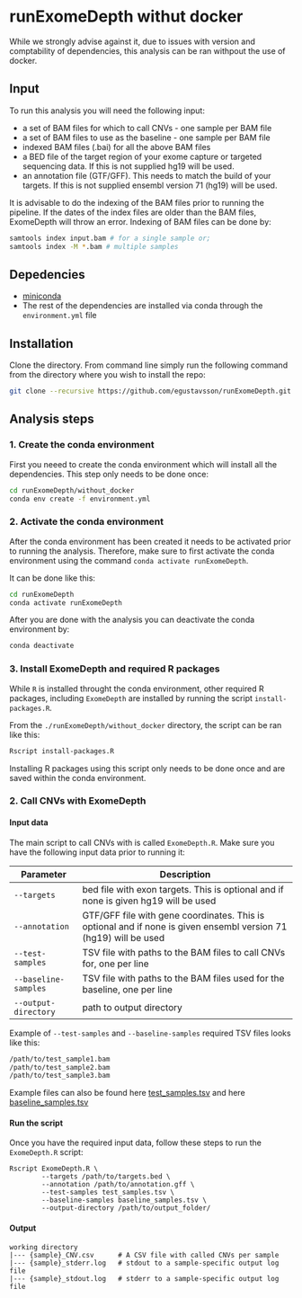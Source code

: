 # runExomeDepth withut docker

While we strongly advise against it, due to issues with version and comptability of dependencies, this analysis can be ran withpout the use of docker.

## Input

To run this analysis you will need the following input:

  - a set of BAM files for which to call CNVs - one sample per BAM file 
  - a set of BAM files to use as the baseline - one sample per BAM file
  - indexed BAM files (.bai) for all the above BAM files
  - a BED file of the target region of your exome capture or targeted sequencing data. If this is not supplied hg19 will be used.
  - an annotation file (GTF/GFF). This needs to match the build of your targets. If this is not supplied ensembl version 71 (hg19) will be used.

It is advisable to do the indexing of the BAM files prior to running the pipeline. If the dates of the index files are older than the BAM files, ExomeDepth will throw an error. Indexing of BAM files can be done by:

```bash
samtools index input.bam # for a single sample or;
samtools index -M *.bam # multiple samples
```

## Depedencies

- [miniconda](https://conda.io/miniconda.html)
- The rest of the dependencies are installed via conda through the `environment.yml` file

## Installation

Clone the directory. From command line simply run the following command from the directory where you wish to install the repo:

```bash
git clone --recursive https://github.com/egustavsson/runExomeDepth.git
```

## Analysis steps

### 1. Create the conda environment
First you neeed to create the conda environment which will install all the dependencies. This step only needs to be done once:

```bash
cd runExomeDepth/without_docker
conda env create -f environment.yml
```

### 2. Activate the conda environment
After the conda environment has been created it needs to be activated prior to running the analysis. Therefore, make sure to first activate the conda environment using the command `conda activate runExomeDepth`.

It can be done like this:
```bash
cd runExomeDepth
conda activate runExomeDepth
```
After you are done with the analysis you can deactivate the conda environment by:
```bash
conda deactivate
```

### 3. Install ExomeDepth and required R packages
While `R` is installed throught the conda environment, other required R packages, including `ExomeDepth` are installed by running the script `install-packages.R`.

From the `./runExomeDepth/without_docker` directory, the script can be ran like this:

```bash
Rscript install-packages.R
```

Installing R packages using this script only needs to be done once and are saved within the conda environment.

### 2. Call CNVs with ExomeDepth

#### Input data
The main script to call CNVs with is called `ExomeDepth.R`. Make sure you have the following input data prior to running it:

| Parameter | Description |
| --- | --- |
| `--targets` | bed file with exon targets. This is optional and if none is given hg19 will be used |
| `--annotation` | GTF/GFF file with gene coordinates. This is optional and if none is given ensembl version 71 (hg19) will be used |
| `--test-samples` | TSV file with  paths to the BAM files to call CNVs for, one per line |
| `--baseline-samples` | TSV file with  paths to the BAM files used for the baseline, one per line |
| `--output-directory` | path to output directory |

Example of `--test-samples` and `--baseline-samples` required TSV files looks like this:

```bash
/path/to/test_sample1.bam
/path/to/test_sample2.bam
/path/to/test_sample3.bam
```

Example files can also be found here [test_samples.tsv](./test_samples.tsv) and here [baseline_samples.tsv](./baseline-samples.tsv)

#### Run the script
Once you have the required input data, follow these steps to run the `ExomeDepth.R` script:

```
Rscript ExomeDepth.R \
        --targets /path/to/targets.bed \
        --annotation /path/to/annotation.gff \
        --test-samples test_samples.tsv \
        --baseline-samples baseline_samples.tsv \
        --output-directory /path/to/output_folder/
```

#### Output
```
working directory  
|--- {sample}_CNV.csv      # A CSV file with called CNVs per sample  
|--- {sample}_stderr.log   # stdout to a sample-specific output log file
|--- {sample}_stdout.log   # stderr to a sample-specific output log file
